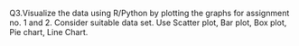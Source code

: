 Q3.Visualize the data using R/Python by plotting the graphs for assignment no. 1 and 2. Consider 
suitable data set. Use Scatter plot, Bar plot, Box plot, Pie chart, Line Chart. 
